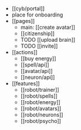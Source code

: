 - [[cyb/portal]]
- place for onboarding
- [[pages]]
	- main: [[create avatar]]
	- [[citizenship]]
	- TODO [[upload brain]]
	- TODO [[invite]]
- [[actions]]
	- [[buy energy]]
	- [[spell/api]]
	- [[avatar/api]]
	- [[neuron/api]]
- [[features]]
	- [[robot/trainer]]
	- [[robot/spells]]
	- [[robot/energy]]
	- [[robot/avatars]]
	- [[robot/neurons]]
	- [[robot/psycho]]